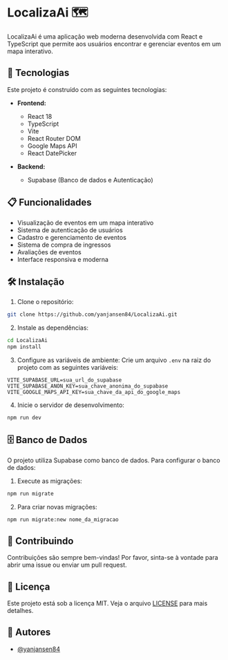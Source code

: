 # LocalizaAi 🗺️

LocalizaAi é uma aplicação web moderna desenvolvida com React e TypeScript que permite aos usuários encontrar e gerenciar eventos em um mapa interativo.

## 🚀 Tecnologias

Este projeto é construído com as seguintes tecnologias:

- **Frontend:**
  - React 18
  - TypeScript
  - Vite
  - React Router DOM
  - Google Maps API
  - React DatePicker

- **Backend:**
  - Supabase (Banco de dados e Autenticação)

## 📋 Funcionalidades

- Visualização de eventos em um mapa interativo
- Sistema de autenticação de usuários
- Cadastro e gerenciamento de eventos
- Sistema de compra de ingressos
- Avaliações de eventos
- Interface responsiva e moderna

## 🛠️ Instalação

1. Clone o repositório:
```bash
git clone https://github.com/yanjansen84/LocalizaAi.git
```

2. Instale as dependências:
```bash
cd LocalizaAi
npm install
```

3. Configure as variáveis de ambiente:
Crie um arquivo `.env` na raiz do projeto com as seguintes variáveis:
```env
VITE_SUPABASE_URL=sua_url_do_supabase
VITE_SUPABASE_ANON_KEY=sua_chave_anonima_do_supabase
VITE_GOOGLE_MAPS_API_KEY=sua_chave_da_api_do_google_maps
```

4. Inicie o servidor de desenvolvimento:
```bash
npm run dev
```

## 🗄️ Banco de Dados

O projeto utiliza Supabase como banco de dados. Para configurar o banco de dados:

1. Execute as migrações:
```bash
npm run migrate
```

2. Para criar novas migrações:
```bash
npm run migrate:new nome_da_migracao
```

## 🤝 Contribuindo

Contribuições são sempre bem-vindas! Por favor, sinta-se à vontade para abrir uma issue ou enviar um pull request.

## 📝 Licença

Este projeto está sob a licença MIT. Veja o arquivo [LICENSE](LICENSE) para mais detalhes.

## 👥 Autores

- [@yanjansen84](https://github.com/yanjansen84)
